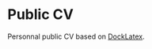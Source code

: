 # Public CV

Personnal public CV based on [DockLatex][http docklatex].

[http docklatex]: https://github.com/loophp/DockLatex

